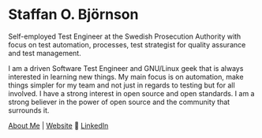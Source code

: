 

# Staffan O. Björnson
Self-employed Test Engineer at the Swedish Prosecution Authority with focus on
test automation, processes, test strategist for quality assurance and test
management.

I am a driven Software Test Engineer and GNU/Linux geek that is always
interested in learning new things. My main focus is on automation, make things
simpler for my team and not just in regards to testing but for all involved. I
have a strong interest in open source and open standards. I am a strong
believer in the power of open source and the community that surrounds it.


[About Me](about/) | [Website](http://www.toor.se)  [LinkedIn](https://www.linkedin.com/in/staffanob/) 


<!---
StaffanOB/StaffanOB is a ✨ special ✨ repository because its `README.md` (this file) appears on your GitHub profile.
You can click the Preview link to take a look at your changes.
--->

